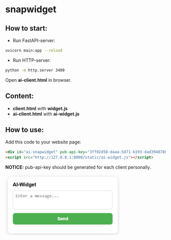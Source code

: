 
# snapwidget


## How to start:
* Run FastAPI-server:
```bash
uvicorn main:app --reload
```

* Run HTTP-server:
```bash
python -m http.server 3400
```

Open **ai-client.html** in browser.

## Content:

* **client.html** with **widget.js**
* **ai-client.html** with **ai-widget.js**


## How to use:

Add this code to your website page:
```html
<div id="ai-snapwidget" pub-api-key="3ff02d50-daaa-5d71-b193-dad394878051"></div>
<script src="http://127.0.0.1:8000/static/ai-widget.js"></script>
```
**NOTICE:** pub-api-key should be generated for each client personally.


<p align="left">
  <img src="assets/ai-widget.png" alt="ai-widget" width="360">
</p>

